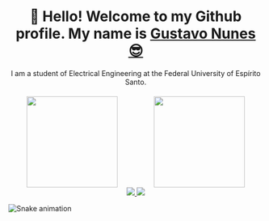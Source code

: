 <h1 align="center">
    👋 Hello! Welcome to my Github profile.
    My name is
    <a href="https://www.linkedin.com/in/gustavonlopes/">Gustavo Nunes 😎</a>
</h1>
  
<p align="center">
    I am a student of Electrical Engineering at the Federal University of Espírito Santo. 
</p>
</div>

<div align="center" style="margin-top: 20px; display: flex; justify-content: space-around;">
  <a href="https://github.com/guxtaavo">
    <img loading="lazy" height="180em" src="https://github-readme-stats.vercel.app/api/top-langs/?username=guxtaavo&layout=compact&langs_count=7&theme=dracula"/>
  </a>
  <a href="https://github.com/guxtaavo">
    <img loading="lazy" height="180em" src="https://github-readme-stats.vercel.app/api?username=guxtaavo&show_icons=true&theme=dracula&include_all_commits=true&count_private=true"/>
  </a>
</div>

<div align="center">
  <a href="https://www.linkedin.com/in/gustavonlopes/" target="_blank">
    <img src="https://img.shields.io/badge/-LinkedIn-%230077B5?style=for-the-badge&logo=linkedin&logoColor=white" target="_blank">
  </a> 
  <a href="mailto:gustaavo.nunesdev@gmail.com">
    <img src="https://img.shields.io/badge/-Gmail-%23333?style=for-the-badge&logo=gmail&logoColor=white" target="_blank">
  </a>
</div>

![Snake animation](https://github.com/seu-usuário-aqui/seu-usuário-aqui/blob/output/github-contribution-grid-snake.svg)
